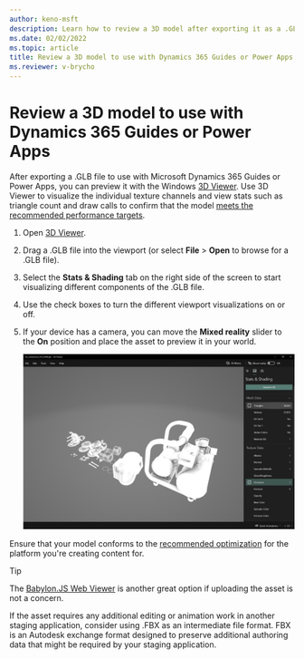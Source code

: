 ```yaml
---
author: keno-msft
description: Learn how to review a 3D model after exporting it as a .GLB file to make sure it meets performance targets for Microsoft Dynamics 365 Guides or Power Apps.
ms.date: 02/02/2022
ms.topic: article
title: Review a 3D model to use with Dynamics 365 Guides or Power Apps
ms.reviewer: v-brycho
---
```


# Review a 3D model to use with Dynamics 365 Guides or Power Apps

After exporting a .GLB file to use with Microsoft Dynamics 365 Guides or Power Apps, you can preview it with the Windows [3D Viewer](https://www.microsoft.com/p/3d-viewer/9nblggh42ths). Use 3D Viewer to visualize the individual texture channels and view stats such as triangle count and draw calls to confirm that the model [meets the recommended performance targets](optimize-models.md#performance-targets).

1.	Open [3D Viewer](https://www.microsoft.com/p/3d-viewer/9nblggh42ths).

2.	Drag a .GLB file into the viewport (or select **File** > **Open** to browse for a .GLB file).

3.	Select the **Stats & Shading** tab on the right side of the screen to start visualizing different components of the .GLB file.

4.	Use the check boxes to turn the different viewport visualizations on or off.

5.	If your device has a camera, you can move the **Mixed reality** slider to the **On** position and place the asset to preview it in your world.

    ![Screenshot of 3D Viewer.](media/review-3d-model.jpg "Screenshot of 3D Viewer")
 
Ensure that your model conforms to the [recommended optimization](optimize-models.md#performance-targets) for the platform you're creating content for.

> [!TIP]
> The [Babylon.JS Web Viewer](https://sandbox.babylonjs.com/) is another great option if uploading the asset is not a concern.

If the asset requires any additional editing or animation work in another staging application, consider using .FBX as an intermediate file format. FBX is an 
Autodesk exchange format designed to preserve additional authoring data that might be required by your staging application.
